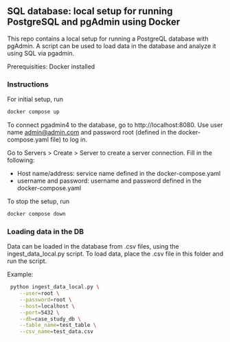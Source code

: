 ## SQL database: local setup for running PostgreSQL and pgAdmin using Docker

This repo contains a local setup for running a PostgreQL database with pgAdmin. A script can be used to load data in the database and analyze it using SQL via pgadmin.

Prerequisities: Docker installed

### Instructions 

For initial setup, run

```bash
docker compose up
```

To connect pgadmin4 to the database, go to http://localhost:8080. Use user name admin@admin.com and password root (defined in the docker-compose.yaml file) to log in.

Go to Servers > Create > Server to create a server connection. Fill in the following:
- Host name/address: service name defined in the docker-compose.yaml
- username and password: username and password defined in the docker-compose.yaml

To stop the setup, run 

```bash
docker compose down
```

### Loading data in the DB

Data can be loaded in the database from .csv files, using the ingest_data_local.py script.
To load data, place the .csv file in this folder and run the script.

Example:
```bash
 python ingest_data_local.py \
    --user=root \
    --password=root \
    --host=localhost \
    --port=5432 \
    --db=case_study_db \
    --table_name=test_table \
    --csv_name=test_data.csv
```